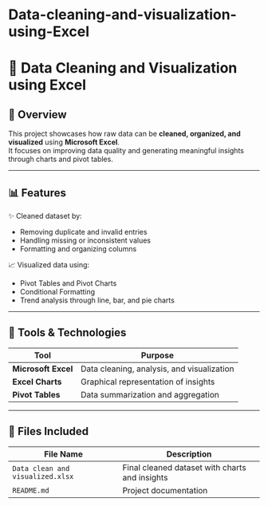 # Data-cleaning-and-visualization-using-Excel

# 🧹 Data Cleaning and Visualization using Excel

## 📘 Overview
This project showcases how raw data can be **cleaned, organized, and visualized** using **Microsoft Excel**.  
It focuses on improving data quality and generating meaningful insights through charts and pivot tables.

---

## 📊 Features
✨ Cleaned dataset by:
- Removing duplicate and invalid entries  
- Handling missing or inconsistent values  
- Formatting and organizing columns  

📈 Visualized data using:
- Pivot Tables and Pivot Charts  
- Conditional Formatting  
- Trend analysis through line, bar, and pie charts  

---

## 🧰 Tools & Technologies
| Tool | Purpose |
|------|----------|
| **Microsoft Excel** | Data cleaning, analysis, and visualization |
| **Excel Charts** | Graphical representation of insights |
| **Pivot Tables** | Data summarization and aggregation |

---

## 📂 Files Included
| File Name | Description |
|------------|-------------|
| `Data clean and visualized.xlsx` | Final cleaned dataset with charts and insights |
| `README.md` | Project documentation |
